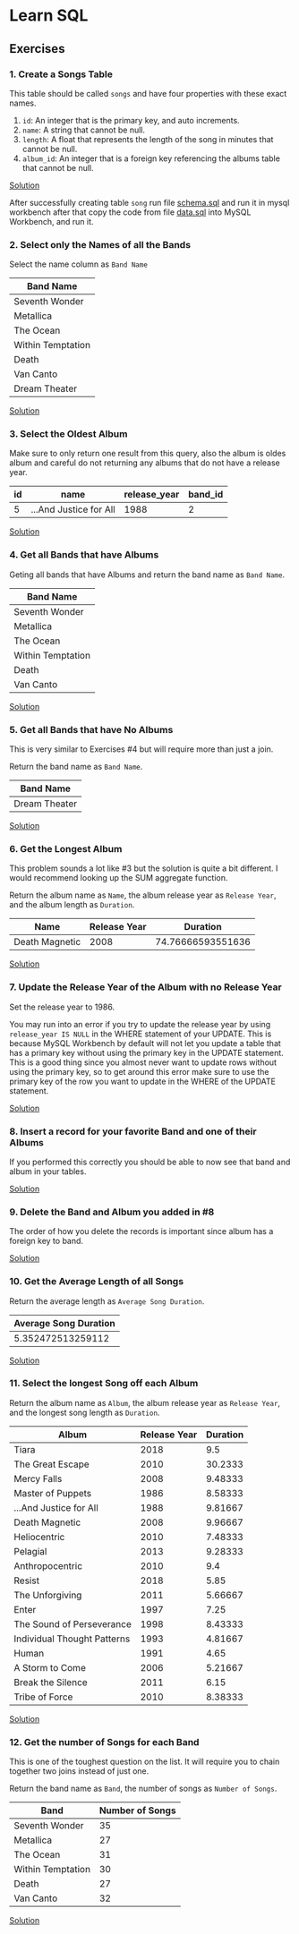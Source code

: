 # Learn SQL

## Exercises

### **1. Create a Songs Table**

This table should be called `songs` and have four properties with these exact names.

1. `id`: An integer that is the primary key, and auto increments.
2. `name`: A string that cannot be null.
3. `length`: A float that represents the length of the song in minutes that cannot be null.
4. `album_id`: An integer that is a foreign key referencing the albums table that cannot be null.

[Solution](solutions/1.sql)

After successfully creating table `song` run file [schema.sql](schema.sql) and run it in mysql workbench after that copy the code from file [data.sql](data.sql) into MySQL Workbench, and run it.


### **2. Select only the Names of all the Bands**

Select the name column as `Band Name`

| Band Name         | 
|-------------------| 
| Seventh Wonder    | 
| Metallica         | 
| The Ocean         | 
| Within Temptation | 
| Death             | 
| Van Canto         | 
| Dream Theater     | 

[Solution](solutions/2.sql)


### **3. Select the Oldest Album**

Make sure to only return one result from this query, also the album is oldes album and careful do not returning any albums that do not have a release year.

| id | name                   | release_year | band_id | 
|----|------------------------|--------------|---------| 
| 5  | ...And Justice for All | 1988         | 2       | 

[Solution](solutions/3.sql)


### **4. Get all Bands that have Albums**

Geting all bands that have Albums and return the band name as `Band Name`.

| Band Name         | 
|-------------------| 
| Seventh Wonder    | 
| Metallica         | 
| The Ocean         | 
| Within Temptation | 
| Death             | 
| Van Canto         | 

[Solution](solutions/4.sql)


### 5. Get all Bands that have No Albums

This is very similar to Exercises #4 but will require more than just a join.

Return the band name as `Band Name`.

| Band Name     | 
|---------------| 
| Dream Theater | 

[Solution](solutions/5.sql)


### 6. Get the Longest Album

This problem sounds a lot like #3 but the solution is quite a bit different. I would recommend looking up the SUM aggregate function.

Return the album name as `Name`, the album release year as `Release Year`, and the album length as `Duration`.

| Name           | Release Year | Duration          | 
|----------------|--------------|-------------------| 
| Death Magnetic | 2008         | 74.76666593551636 | 

[Solution](solutions/6.sql)


### 7. Update the Release Year of the Album with no Release Year

Set the release year to 1986.

You may run into an error if you try to update the release year by using `release_year IS NULL` in the WHERE statement of your UPDATE. This is because MySQL Workbench by default will not let you update a table that has a primary key without using the primary key in the UPDATE statement. This is a good thing since you almost never want to update rows without using the primary key, so to get around this error make sure to use the primary key of the row you want to update in the WHERE of the UPDATE statement.

[Solution](solutions/7.sql)

### 8. Insert a record for your favorite Band and one of their Albums

If you performed this correctly you should be able to now see that band and album in your tables.

[Solution](solutions/8.sql)


### 9. Delete the Band and Album you added in #8

The order of how you delete the records is important since album has a foreign key to band.

[Solution](solutions/9.sql)


### 10. Get the Average Length of all Songs

Return the average length as `Average Song Duration`.

| Average Song Duration | 
|-----------------------| 
| 5.352472513259112     | 


[Solution](solutions/10.sql)

### 11. Select the longest Song off each Album

Return the album name as `Album`, the album release year as `Release Year`, and the longest song length as `Duration`.

| Album                       | Release Year | Duration | 
|-----------------------------|--------------|----------| 
| Tiara                       | 2018         | 9.5      | 
| The Great Escape            | 2010         | 30.2333  | 
| Mercy Falls                 | 2008         | 9.48333  | 
| Master of Puppets           | 1986         | 8.58333  | 
| ...And Justice for All      | 1988         | 9.81667  | 
| Death Magnetic              | 2008         | 9.96667  | 
| Heliocentric                | 2010         | 7.48333  | 
| Pelagial                    | 2013         | 9.28333  | 
| Anthropocentric             | 2010         | 9.4      | 
| Resist                      | 2018         | 5.85     | 
| The Unforgiving             | 2011         | 5.66667  | 
| Enter                       | 1997         | 7.25     | 
| The Sound of Perseverance   | 1998         | 8.43333  | 
| Individual Thought Patterns | 1993         | 4.81667  | 
| Human                       | 1991         | 4.65     | 
| A Storm to Come             | 2006         | 5.21667  | 
| Break the Silence           | 2011         | 6.15     | 
| Tribe of Force              | 2010         | 8.38333  | 


[Solution](solutions/11.sql)

### 12. Get the number of Songs for each Band

This is one of the toughest question on the list. It will require you to chain together two joins instead of just one.

Return the band name as `Band`, the number of songs as `Number of Songs`.

| Band              | Number of Songs | 
|-------------------|-----------------| 
| Seventh Wonder    | 35              | 
| Metallica         | 27              | 
| The Ocean         | 31              | 
| Within Temptation | 30              | 
| Death             | 27              | 
| Van Canto         | 32              | 

[Solution](solutions/12.sql)
